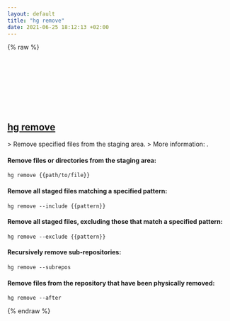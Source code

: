 ```yaml
---
layout: default
title: "hg remove"
date: 2021-06-25 18:12:13 +02:00
---
```

{% raw %}
<h2 id="hg-remove">
  <a href="/en/common/hg-remove.html">hg remove</a> <a href="#hg-remove"><svg class="icon">
    <use href="/assets/images/unicode_sprite.svg#link" />
  </svg></a>
</h2>
> Remove specified files from the staging area.
> More information: <https://www.mercurial-scm.org/doc/hg.1.html#remove>.

#### Remove files or directories from the staging area:
```shell
hg remove {{path/to/file}}
```
#### Remove all staged files matching a specified pattern:
```shell
hg remove --include {{pattern}}
```
#### Remove all staged files, excluding those that match a specified pattern:
```shell
hg remove --exclude {{pattern}}
```
#### Recursively remove sub-repositories:
```shell
hg remove --subrepos
```
#### Remove files from the repository that have been physically removed:
```shell
hg remove --after
```
{% endraw %}